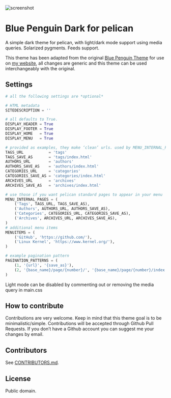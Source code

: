 ![screenshot](https://tyler-carr.com/images/ftp/out.png)

# Blue Penguin Dark for pelican
A simple dark theme for pelican, with light/dark mode support using media queries. Solarized pygments. Feeds support.

This theme has been adapted from the original [Blue Penguin Theme](https://github.com/jody-frankowski/blue-penguin) for use on [my website](https://tyler-carr.com), all changes are generic and this theme can be used interchangeably with the original. 

## Settings
```python
# all the following settings are *optional*

# HTML metadata
SITEDESCRIPTION = ''

# all defaults to True.
DISPLAY_HEADER = True
DISPLAY_FOOTER = True
DISPLAY_HOME   = True
DISPLAY_MENU   = True

# provided as examples, they make ‘clean’ urls. used by MENU_INTERNAL_PAGES.
TAGS_URL           = 'tags'
TAGS_SAVE_AS       = 'tags/index.html'
AUTHORS_URL        = 'authors'
AUTHORS_SAVE_AS    = 'authors/index.html'
CATEGORIES_URL     = 'categories'
CATEGORIES_SAVE_AS = 'categories/index.html'
ARCHIVES_URL       = 'archives'
ARCHIVES_SAVE_AS   = 'archives/index.html'

# use those if you want pelican standard pages to appear in your menu
MENU_INTERNAL_PAGES = (
    ('Tags', TAGS_URL, TAGS_SAVE_AS),
    ('Authors', AUTHORS_URL, AUTHORS_SAVE_AS),
    ('Categories', CATEGORIES_URL, CATEGORIES_SAVE_AS),
    ('Archives', ARCHIVES_URL, ARCHIVES_SAVE_AS),
)
# additional menu items
MENUITEMS = (
    ('GitHub', 'https://github.com/'),
    ('Linux Kernel', 'https://www.kernel.org/'),
)

# example pagination pattern
PAGINATION_PATTERNS = (
    (1, '{url}', '{save_as}'),
    (2, '{base_name}/page/{number}/', '{base_name}/page/{number}/index.html'),
)

```

Light mode can be disabled by commenting out or removing the media query in main.css

## How to contribute
Contributions are very welcome. Keep in mind that this theme goal is to be
minimalistic/simple. Contributions will be accepted through Github Pull
Requests. If you don’t have a Github account you can suggest me your
changes by email.

## Contributors
See [CONTRIBUTORS.md](CONTRIBUTORS.md).

## License
Public domain.
